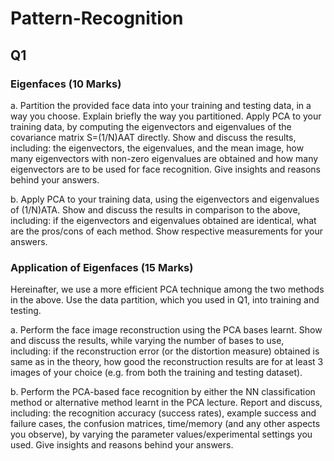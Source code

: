 # Pattern-Recognition
## Q1 

### Eigenfaces (10 Marks)  
a. Partition the provided face data into your training and testing data, in a way you choose.
Explain briefly the way you partitioned. Apply PCA to your training data, by computing the
eigenvectors and eigenvalues of the covariance matrix S=(1/N)AAT directly. Show and
discuss the results, including: the eigenvectors, the eigenvalues, and the mean image,
how many eigenvectors with non-zero eigenvalues are obtained and how many
eigenvectors are to be used for face recognition. Give insights and reasons behind your
answers.

b. Apply PCA to your training data, using the eigenvectors and eigenvalues of (1/N)ATA.
Show and discuss the results in comparison to the above, including: if the eigenvectors
and eigenvalues obtained are identical, what are the pros/cons of each method. Show
respective measurements for your answers.

### Application of Eigenfaces (15 Marks) 
Hereinafter, we use a more efficient PCA technique among the two methods in the above. Use
the data partition, which you used in Q1, into training and testing.

a. Perform the face image reconstruction using the PCA bases learnt. Show and discuss the
results, while varying the number of bases to use, including: if the reconstruction error (or
the distortion measure) obtained is same as in the theory, how good the reconstruction
results are for at least 3 images of your choice (e.g. from both the training and testing
dataset).

b. Perform the PCA-based face recognition by either the NN classification method or
alternative method learnt in the PCA lecture. Report and discuss, including: the recognition
accuracy (success rates), example success and failure cases, the confusion matrices,
time/memory (and any other aspects you observe), by varying the parameter
values/experimental settings you used. Give insights and reasons behind your answers.
